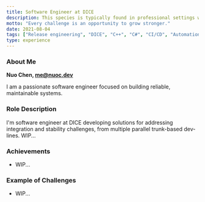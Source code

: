 ```yaml
---
title: Software Engineer at DICE
description: This species is typically found in professional settings where reliability and ownership are paramount.
motto: "Every challenge is an opportunity to grow stronger."
date: 2021-08-04
tags: ["Release engineering", "DICE", "C++", "C#", "CI/CD", "Automation"]
type: experience
---
```


### About Me
**Nuo Chen, me@nuoc.dev**

I am a passionate software engineer focused on building reliable, maintainable systems.


### Role Description

I'm software engineer at DICE developing solutions for addressing integration and stability challenges, from multiple parallel trunk-based dev-lines.
WIP...

### Achievements

- WIP...

### Example of Challenges

- WIP...
